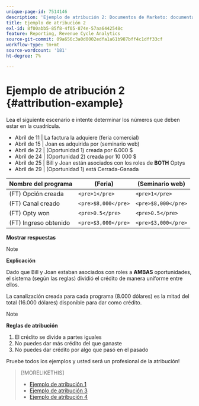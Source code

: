```yaml
---
unique-page-id: 7514146
description: 'Ejemplo de atribución 2: Documentos de Marketo: documentación del producto'
title: Ejemplo de atribución 2
exl-id: 8f00abb5-85f8-4f05-874e-57aa6442548c
feature: Reporting, Revenue Cycle Analytics
source-git-commit: 09a656c3a0d0002edfa1a61b987bff4c1dff33cf
workflow-type: tm+mt
source-wordcount: '181'
ht-degree: 7%

---
```


# Ejemplo de atribución 2 {#attribution-example}

Lea el siguiente escenario e intente determinar los números que deben estar en la cuadrícula.

* Abril de 11 | La factura la adquiere (feria comercial)
* Abril de 15 | Joan es adquirida por (seminario web)
* Abril de 22 | (Oportunidad 1) creada por 6.000 $
* Abril de 24 | (Oportunidad 2) creada por 10 000 $
* Abril de 25 | Bill y Joan están asociados con los roles de **BOTH** Optys
* Abril de 29 | (Oportunidad 1) está Cerrada-Ganada

| Nombre del programa | (Feria) | (Seminario web) |
|---|---|---|
| (FT) Opción creada | `<pre>1</pre>` | `<pre>1</pre>` |
| (FT) Canal creado | `<pre>$8,000</pre>` | `<pre>$8,000</pre>` |
| (FT) Opty won | `<pre>0.5</pre>` | `<pre>0.5</pre>` |
| (FT) Ingreso obtenido | `<pre>$3,000</pre>` | `<pre>$3,000</pre>` |

**Mostrar respuestas**

>[!NOTE]
>
>**Explicación**
>
>Dado que Bill y Joan estaban asociados con roles a **AMBAS** oportunidades, el sistema (según las reglas) dividió el crédito de manera uniforme entre ellos.
>
>La canalización creada para cada programa (8.000 dólares) es la mitad del total (16.000 dólares) disponible para dar como crédito.

>[!NOTE]
>
>**Reglas de atribución**
>
>1. El crédito se divide a partes iguales
>1. No puedes dar más crédito del que ganaste
>1. No puedes dar crédito por algo que pasó en el pasado

Pruebe todos los ejemplos y usted será un profesional de la atribución!

>[!MORELIKETHIS]
>
>* [Ejemplo de atribución 1](/help/marketo/product-docs/reporting/revenue-cycle-analytics/revenue-tools/attribution/attribution-example-1.md)
>* [Ejemplo de atribución 3](/help/marketo/product-docs/reporting/revenue-cycle-analytics/revenue-tools/attribution/attribution-example-3.md)
>* [Ejemplo de atribución 4](/help/marketo/product-docs/reporting/revenue-cycle-analytics/revenue-tools/attribution/attribution-example-4.md)
